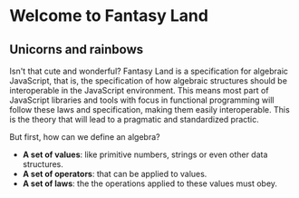 # Welcome to Fantasy Land

## Unicorns and rainbows

Isn't that cute and wonderful? Fantasy Land is a specification for algebraic JavaScript, that is, the specification of how algebraic structures should be interoperable in the JavaScript environment. This means most part of JavaScript libraries and tools with focus in functional programming will follow these laws and specification, making them easily interoperable. This is the theory that will lead to a pragmatic and standardized practic.

But first, how can we define an algebra?

* **A set of values**: like primitive numbers, strings or even other data structures.
* **A set of operators**: that can be applied to values.
* **A set of laws**: the the operations applied to these values must obey.



